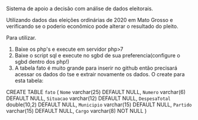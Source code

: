 Sistema de apoio a decisão com análise de dados eleitorais.

Utilizando dados das eleições ordinárias de 2020 em Mato Grosso e verificando se o poderio econômico pode alterar o resultado do pleito.

Para utilizar.
  1. Baixe os php's e execute em servidor php>7
  2. Baixe o script sql e execute no sgbd de sua preferencia(configure o sgbd dentro dos php!)
  3. A tabela fato é muito grande para inserir no github então precisará acessar os dados do tse e extrair novamente os dados. O create para esta tabela:
  
  CREATE TABLE `fato` (
  `Nome` varchar(25) DEFAULT NULL,
  `Numero` varchar(6) DEFAULT NULL,
  `Situacao` varchar(12) DEFAULT NULL,
  `DespesaTotal` double(10,2) DEFAULT NULL,
  `Municipio` varchar(15) DEFAULT NULL,
  `Partido` varchar(15) DEFAULT NULL,
  `Cargo` varchar(8) NOT NULL
)
